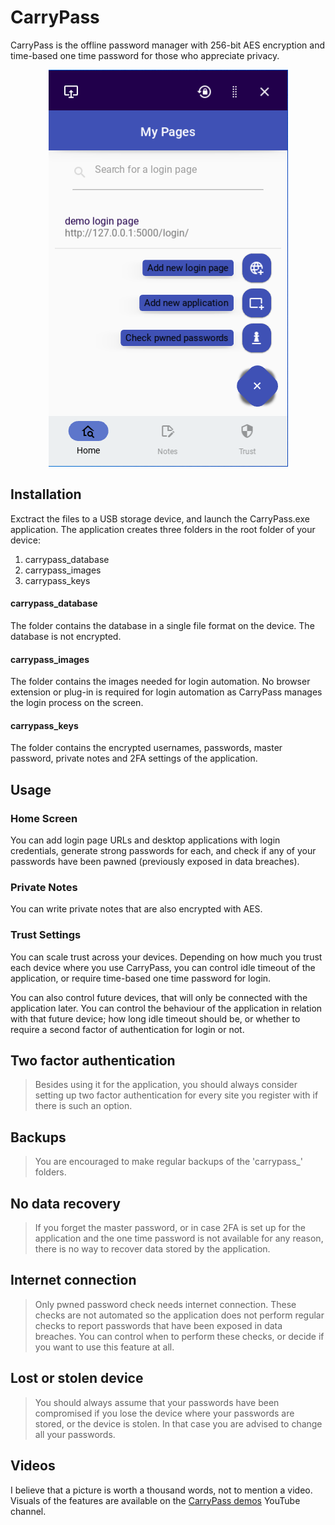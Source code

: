 # CarryPass

CarryPass is the offline password manager with 256-bit AES encryption and time-based one time password for those who appreciate privacy.

<p align="center">
<img src="https://github.com/racz-zoltan/carrypass/blob/main/carrypass_demo_image.png">
</p>


## Installation

Exctract the files to a USB storage device, and launch the CarryPass.exe application.
The application creates three folders in the root folder of your device:

1. carrypass_database
2. carrypass_images
3. carrypass_keys

#### carrypass_database

The folder contains the database in a single file format on the device. The database is not encrypted.

#### carrypass_images

The folder contains the images needed for login automation. No browser extension or plug-in is required for login automation as CarryPass manages the login process on the screen.

#### carrypass_keys

The folder contains the encrypted usernames, passwords, master password, private notes and 2FA settings of the application.

## Usage

### Home Screen

You can add login page URLs and desktop applications with login credentials, generate strong passwords for each, and check if any of your passwords have been pawned (previously exposed in data breaches).

### Private Notes

You can write private notes that are also encrypted with AES.

### Trust Settings

You can scale trust across your devices. Depending on how much you trust each device where you use CarryPass, 
you can control idle timeout of the application, or require time-based one time password for login.

You can also control future devices, that will only be connected with the application later. You can control
the behaviour of the application in relation with that future device; how long idle timeout should be, or whether to require
a second factor of authentication for login or not.


## Two factor authentication

> Besides using it for the application, you should always consider setting up two factor authentication for every site you register with if there is such an option.

## Backups

> You are encouraged to make regular backups of the 'carrypass_' folders.

## No data recovery

> If you forget the master password, or in case 2FA is set up for the application and the one time password is not available for any reason, there is no way to recover data stored by the application.

## Internet connection

> Only pwned password check needs internet connection. These checks are not automated so the application does not perform regular checks to report passwords that have been exposed in data breaches. 
You can control when to perform these checks, or decide if you want to use this feature at all.

## Lost or stolen device

> You should always assume that your passwords have been compromised if you lose the device where your passwords are stored, or the device is stolen. In that case you are advised to change all your passwords.



## Videos

I believe that a picture is worth a thousand words, not to mention a video.
Visuals of the features are available on the [CarryPass demos](https://www.youtube.com/channel/UCtSK10tYJpb1mhcC2K_osEQ) YouTube channel.






